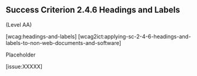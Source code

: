 ## Success Criterion 2.4.6 Headings and Labels

(Level AA)

[wcag:headings-and-labels]
[wcag2ict:applying-sc-2-4-6-headings-and-labels-to-non-web-documents-and-software]

Placeholder

[issue:XXXXX]
